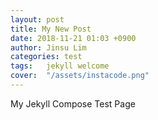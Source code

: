 ```yaml
---
layout: post
title: My New Post
date: 2018-11-21 01:03 +0900
author: Jinsu Lim
categories: test
tags:	jekyll welcome
cover:  "/assets/instacode.png"
---
```



My Jekyll Compose Test Page